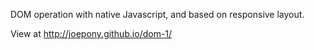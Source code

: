 DOM operation with native Javascript, and based on responsive layout. 

View at http://joepony.github.io/dom-1/
